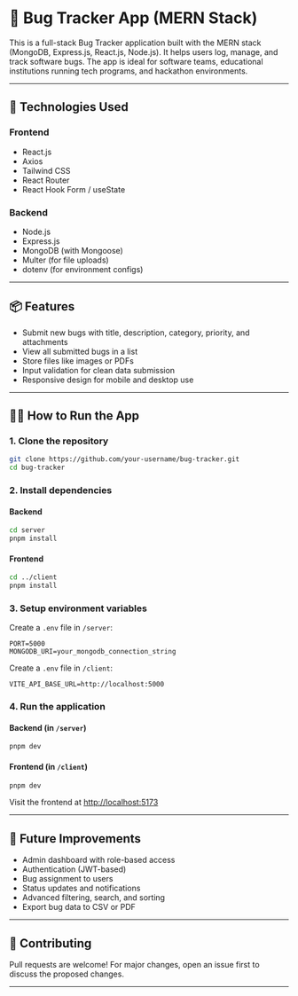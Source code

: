 # 🐞 Bug Tracker App (MERN Stack)

This is a full-stack Bug Tracker application built with the MERN stack (MongoDB, Express.js, React.js, Node.js). It helps users log, manage, and track software bugs. The app is ideal for software teams, educational institutions running tech programs, and hackathon environments.

---

## 🔧 Technologies Used

### Frontend
- React.js
- Axios
- Tailwind CSS
- React Router
- React Hook Form / useState

### Backend
- Node.js
- Express.js
- MongoDB (with Mongoose)
- Multer (for file uploads)
- dotenv (for environment configs)

---

## 📦 Features

- Submit new bugs with title, description, category, priority, and attachments
- View all submitted bugs in a list
- Store files like images or PDFs
- Input validation for clean data submission
- Responsive design for mobile and desktop use

---

## 🧑‍💻 How to Run the App

### 1. Clone the repository
```bash
git clone https://github.com/your-username/bug-tracker.git
cd bug-tracker
```

### 2. Install dependencies

#### Backend
```bash
cd server
pnpm install
```

#### Frontend
```bash
cd ../client
pnpm install
```

### 3. Setup environment variables

Create a `.env` file in `/server`:
```
PORT=5000
MONGODB_URI=your_mongodb_connection_string
```

Create a `.env` file in `/client`:
```
VITE_API_BASE_URL=http://localhost:5000
```

### 4. Run the application

#### Backend (in `/server`)
```bash
pnpm dev
```

#### Frontend (in `/client`)
```bash
pnpm dev
```

Visit the frontend at [http://localhost:5173](http://localhost:5173)

---

## 🚀 Future Improvements

- Admin dashboard with role-based access
- Authentication (JWT-based)
- Bug assignment to users
- Status updates and notifications
- Advanced filtering, search, and sorting
- Export bug data to CSV or PDF

---

## 🤝 Contributing

Pull requests are welcome! For major changes, open an issue first to discuss the proposed changes.

---
